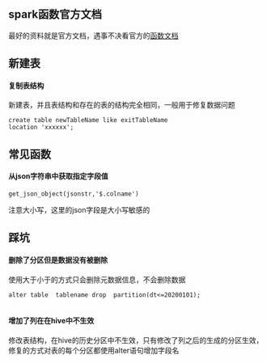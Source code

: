 

## spark函数官方文档

最好的资料就是官方文档，遇事不决看官方的[函数文档](http://spark.apache.org/docs/latest/api/sql/index.html)







## 新建表

#### 复制表结构

新建表，并且表结构和存在的表的结构完全相同，一般用于修复数据问题

```
create table newTableName like exitTableName
location 'xxxxxx';
```



## 常见函数

#### 从json字符串中获取指定字段值

```
get_json_object(jsonstr,'$.colname')
```

注意大小写，这里的json字段是大小写敏感的





## 踩坑

#### 删除了分区但是数据没有被删除

使用大于小于的方式只会删除元数据信息，不会删除数据

```
alter table  tablename drop  partition(dt<=20200101);


```



#### 增加了列在在hive中不生效

修改表结构，在hive的历史分区中不生效，只有修改了列之后的生成的分区生效，修复的方式对表的每个分区都使用alter语句增加字段名



